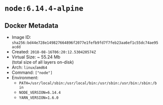# `node:6.14.4-alpine`

## Docker Metadata

- Image ID: `sha256:bd44e728e149827664896f2077e1fefb9fd7f7feb23aa6ef1c55dc74ae95acdd`
- Created: `2018-08-16T06:20:12.530420574Z`
- Virtual Size: ~ 55.24 Mb  
  (total size of all layers on-disk)
- Arch: `linux`/`amd64`
- Command: `["node"]`
- Environment:
  - `PATH=/usr/local/sbin:/usr/local/bin:/usr/sbin:/usr/bin:/sbin:/bin`
  - `NODE_VERSION=6.14.4`
  - `YARN_VERSION=1.6.0`
